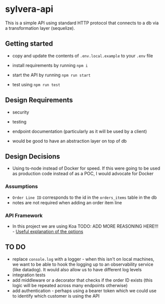 # sylvera-api

This is a simple API using standard HTTP protocol that connects to a db via a transformation layer (sequelize).

## Getting started

- copy and update the contents of `.env.local.example` to your `.env` file
- install requirements by running `npm i`
- start the API by running `npm run start`

- test using `npm run test`

## Design Requirements

- security
- testing
- endpoint documentation (particularly as it will be used by a client)

- would be good to have an abstraction layer on top of db

## Design Decisions

- Using ts-node instead of Docker for speed. If this were going to be used as production code instead of as a POC, I would advocate for Docker

### Assumptions

- `Order Line ID` corresponds to the id in the `orders_items` table in the db
- notes are not required when adding an order item line

### API Framework

- In this project we are using Koa
  TODO: ADD MORE REASONING HERE!!! - [Useful explanation of the options](https://nodesource.com/blog/Express-Koa-Hapi/)

## TO DO

- replace `console.log` with a logger - when this isn't on local machines, we want to be able to hook the logging up to an observability service (like datadog). It would also allow us to have different log levels
- integration tests
- add middleware or a decorator that checks if the order ID exists (this logic will be repeated across many endpoints otherwise)
- add authentication - perhaps using a bearer token which we could use to identify which customer is using the API
